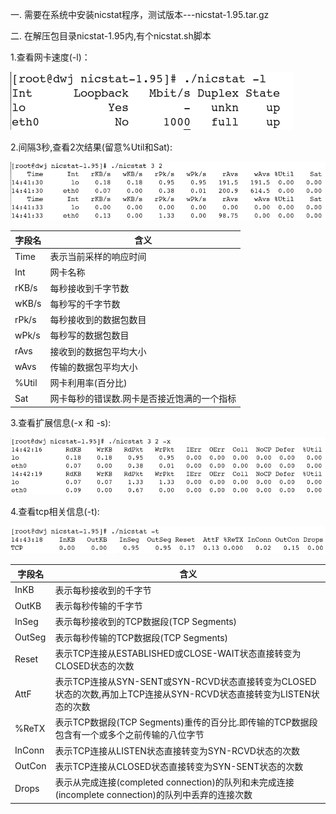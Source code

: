 一. 需要在系统中安装nicstat程序，测试版本---nicstat-1.95.tar.gz

二. 在解压包目录nicstat-1.95内,有个nicstat.sh脚本

1.查看网卡速度(-l)：

![image](https://github.com/dwjlw1314/DWJ-PROJECT/raw/master/PictureSource/3.15.1.jpg)

2.间隔3秒,查看2次结果(留意%Util和Sat):

![image](https://github.com/dwjlw1314/DWJ-PROJECT/raw/master/PictureSource/3.15.2.jpg)

字段名 | 含义
---|---
Time  | 表示当前采样的响应时间
Int   | 网卡名称
rKB/s | 每秒接收到千字节数
wKB/s | 每秒写的千字节数
rPk/s | 每秒接收到的数据包数目
wPk/s | 每秒写的数据包数目
rAvs  | 接收到的数据包平均大小
wAvs  | 传输的数据包平均大小
%Util | 网卡利用率(百分比)
Sat   | 网卡每秒的错误数.网卡是否接近饱满的一个指标

3.查看扩展信息(-x 和 -s):

![image](https://github.com/dwjlw1314/DWJ-PROJECT/raw/master/PictureSource/3.15.3.jpg)

4.查看tcp相关信息(-t):

![image](https://github.com/dwjlw1314/DWJ-PROJECT/raw/master/PictureSource/3.15.4.jpg)

字段名 | 含义
---|---
InKB  | 表示每秒接收到的千字节
OutKB | 表示每秒传输的千字节
InSeg | 表示每秒接收到的TCP数据段(TCP Segments)
OutSeg | 表示每秒传输的TCP数据段(TCP Segments)
Reset  | 表示TCP连接从ESTABLISHED或CLOSE-WAIT状态直接转变为CLOSED状态的次数
AttF   | 表示TCP连接从SYN-SENT或SYN-RCVD状态直接转变为CLOSED状态的次数,再加上TCP连接从SYN-RCVD状态直接转变为LISTEN状态的次数
%ReTX  | 表示TCP数据段(TCP Segments)重传的百分比.即传输的TCP数据段包含有一个或多个之前传输的八位字节
InConn | 表示TCP连接从LISTEN状态直接转变为SYN-RCVD状态的次数
OutCon | 表示TCP连接从CLOSED状态直接转变为SYN-SENT状态的次数
Drops  | 表示从完成连接(completed connection)的队列和未完成连接(incomplete connection)的队列中丢弃的连接次数
